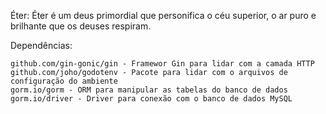 Éter: Éter é um deus primordial que personifica o céu superior, o ar puro e brilhante que os deuses respiram.


Dependências:

    github.com/gin-gonic/gin - Framewor Gin para lidar com a camada HTTP
    github.com/joho/godotenv - Pacote para lidar com o arquivos de configuração do ambiente
    gorm.io/gorm - ORM para manipular as tabelas do banco de dados
    gorm.io/driver - Driver para conexão com o banco de dados MySQL